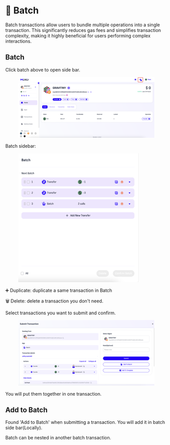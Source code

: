 # 💼 Batch

Batch transactions allow users to bundle multiple operations into a single transaction. This significantly reduces gas fees and simplifies transaction complexity, making it highly beneficial for users performing complex interactions.&#x20;

## Batch

Click batch above to open side bar.

<figure><img src="../.gitbook/assets/image (2) (1).png" alt=""><figcaption></figcaption></figure>

Batch sidebar:

<figure><img src="../.gitbook/assets/image (6).png" alt="" width="375"><figcaption></figcaption></figure>

➕ Duplicate: duplicate a same transaction in Batch

🗑️ Delete: delete a transaction you don't need.

Select transactions you want to submit and confirm.

<figure><img src="../.gitbook/assets/image (1) (1) (1).png" alt=""><figcaption></figcaption></figure>

You will put them together in one transaction.

## Add to Batch

Found 'Add to Batch' when submitting a transaction. You will add it in batch side bar(Locally).

Batch can be nested in another batch transaction.

